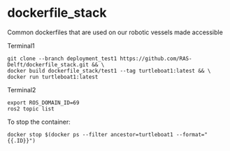 # dockerfile_stack
Common dockerfiles that are used on our robotic vessels made accessible

Terminal1
```
git clone --branch deployment_test1 https://github.com/RAS-Delft/dockerfile_stack.git && \
docker build dockerfile_stack/test1 --tag turtleboat1:latest && \
docker run turtleboat1:latest
```


Terminal2
```
export ROS_DOMAIN_ID=69
ros2 topic list
```

To stop the container:
```
docker stop $(docker ps --filter ancestor=turtleboat1 --format="{{.ID}}")
```
